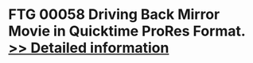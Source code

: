 # FTG 00058 Driving Back Mirror<br />Movie in Quicktime ProRes Format.<br />[>> Detailed information](https://secure.shareit.com/shareit/product.html?productid=300618440&affiliateid=200057808)
